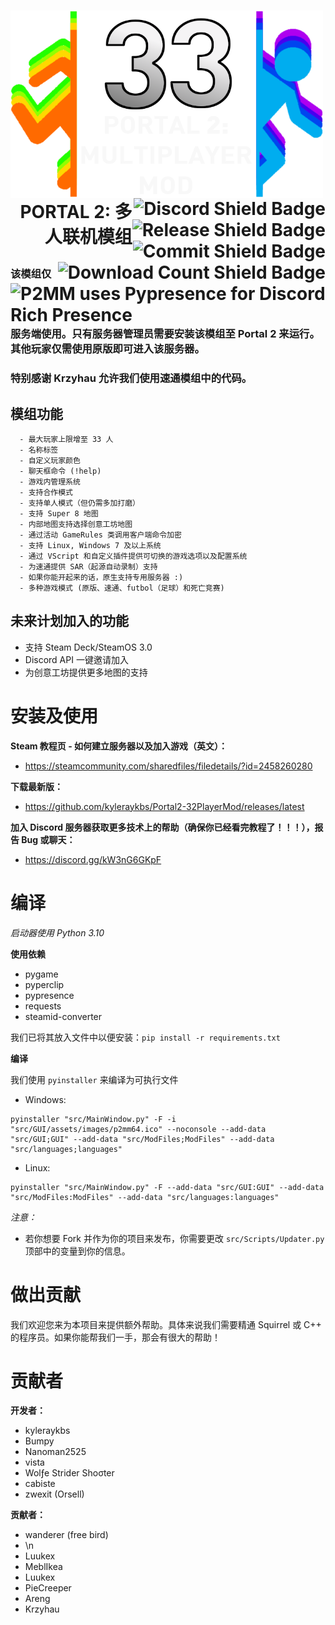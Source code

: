 <h1>
  <img src="../Images/p2mmbanner_logo.png" alt="p2mmbanner_logo" width="500" height="300" align="left">
  <a href="https://discord.gg/nXRygGNxyK">
    <img src="https://img.shields.io/discord/839651379034193920?color=blue&label=Discord%20%E7%94%A8%E6%88%B7&style=for-the-badge&logo=discord&logoWidth=20" alt="Discord Shield Badge" align="right">
  </a>
  <br>
  <a href="https://github.com/kyleraykbs/Portal2-32PlayerMod/releases/latest">
    <img src="https://img.shields.io/github/release-date/kyleraykbs/Portal2-32PlayerMod?color=red&label=%E6%9C%80%E6%96%B0%E7%89%88%E6%9C%AC&style=for-the-badge" alt="Release Shield Badge" align="right">
  </a>
  <br>
  <a href="https://github.com/kyleraykbs/Portal2-32PlayerMod/commits/main">
    <img src="https://img.shields.io/github/last-commit/kyleraykbs/Portal2-32PlayerMod?label=%E6%9C%80%E5%90%8E%E6%8F%90%E4%BA%A4&style=for-the-badge" alt="Commit Shield Badge" align="right">
  </a>
  <br>
    <a href="https://github.com/kyleraykbs/Portal2-32PlayerMod/releases/latest"><img src="https://img.shields.io/github/downloads/kyleraykbs/Portal2-32PlayerMod/total?label=%E4%B8%8B%E8%BD%BD%E6%AC%A1%E6%95%B0&style=for-the-badge" alt="Download Count Shield Badge" align="right">
  </a>
  <br>
  <a href="https://github.com/qwertyquerty/pypresence">
    <img src="https://img.shields.io/badge/using-pypresence-00bb88.svg?style=for-the-badge&logo=discord&logoWidth=20&label=%E6%AD%A3%E4%BD%BF%E7%94%A8" alt="P2MM uses Pypresence for Discord Rich Presence" align="right">
  </a>
  <br>
  <br>
  <p align="right">PORTAL 2: 多人联机模组</p>
</h1>

### 该模组仅服务端使用。只有服务器管理员需要安装该模组至 Portal 2 来运行。其他玩家仅需使用原版即可进入该服务器。

### 特别感谢 Krzyhau 允许我们使用速通模组中的代码。

## 模组功能
```
  - 最大玩家上限增至 33 人
  - 名称标签
  - 自定义玩家颜色
  - 聊天框命令 (!help)
  - 游戏内管理系统
  - 支持合作模式
  - 支持单人模式（但仍需多加打磨） 
  - 支持 Super 8 地图
  - 内部地图支持选择创意工坊地图
  - 通过活动 GameRules 类调用客户端命令加密
  - 支持 Linux, Windows 7 及以上系统
  - 通过 VScript 和自定义插件提供可切换的游戏选项以及配置系统
  - 为速通提供 SAR（起源自动录制）支持
  - 如果你能开起来的话，原生支持专用服务器 :)
  - 多种游戏模式 (原版、速通、futbol（足球）和死亡竞赛)
```

## 未来计划加入的功能
- 支持 Steam Deck/SteamOS 3.0
- Discord API 一键邀请加入
- 为创意工坊提供更多地图的支持

# 安装及使用

**Steam 教程页 - 如何建立服务器以及加入游戏（英文）：**
- https://steamcommunity.com/sharedfiles/filedetails/?id=2458260280

**下载最新版：**
- https://github.com/kyleraykbs/Portal2-32PlayerMod/releases/latest

**加入 Discord 服务器获取更多技术上的帮助（确保你已经看完教程了！！！），报告 Bug 或聊天：**
- https://discord.gg/kW3nG6GKpF


# 编译

*启动器使用 Python 3.10*

**使用依赖**
- pygame
- pyperclip
- pypresence
- requests
- steamid-converter

我们已将其放入文件中以便安装：`pip install -r requirements.txt`

**编译**

我们使用 `pyinstaller` 来编译为可执行文件
- Windows:

```
pyinstaller "src/MainWindow.py" -F -i "src/GUI/assets/images/p2mm64.ico" --noconsole --add-data "src/GUI;GUI" --add-data "src/ModFiles;ModFiles" --add-data "src/languages;languages"
```

- Linux:

```
pyinstaller "src/MainWindow.py" -F --add-data "src/GUI:GUI" --add-data "src/ModFiles:ModFiles" --add-data "src/languages:languages"
```

*注意：*  
- 若你想要 Fork 并作为你的项目来发布，你需要更改 `src/Scripts/Updater.py` 顶部中的变量到你的信息。


# 做出贡献

我们欢迎您来为本项目来提供额外帮助。具体来说我们需要精通 Squirrel 或 C++ 的程序员。如果你能帮我们一手，那会有很大的帮助！

# 贡献者

**开发者：**
- kyleraykbs
- Bumpy
- Nanoman2525
- vista
- Wolƒe Strider Shoσter
- cabiste
- zwexit (Orsell) 

**贡献者：**
- wanderer (free bird)
- \n
- Luukex
- MeblIkea
- Luukex
- PieCreeper
- Areng
- Krzyhau
